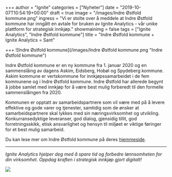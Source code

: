 +++
author = "Ignite"
categories = ["Nyheter"]
date = "2019-10-07T10:54:19+00:00"
draft = true
image = "/images/Indre Østfold kommune.png"
ingress = "Vi er stolte over å meddele at Indre Østfold kommune har inngått en avtale for bruken av Ignite Analytics - vår unike plattform for strategisk innkjøp."
showmainimg = false
tags = ["Ignite Analytics", "Indre Østfold kommune"]
title = "Indre Østfold kommune + Ignite Analytics = Sant"

+++
![Indre Østfold kommune](/images/Indre Østfold kommune.png "Indre Østfold kommune")

Indre Østfold kommune er en ny kommune fra 1. januar 2020 og en sammenslåing av dagens Askim, Eidsberg, Hobøl og Spydeberg kommune. Askim kommune er vertskommune for innkjøpssamarbeidet i de fem kommunene og i Indre Østfold kommune. Indre Østfold har allerede begynt å jobbe samlet med innkjøp for å være best mulig forberedt til den formelle sammenslåingen fra 2020.

Kommunen er opptatt av samarbeidspartnere som vil være med på å levere effektive og gode varer og tjenester, samtidig som de ønsker at samarbeidspartnere skal lykkes med sin næringsvirksomhet og utvikling. Konkurransedyktige leveranser, god dialog, gjensidig tillit, god forretningsskikk, etisk ansvarlighet og hensyn til miljøet er viktige føringer for et best mulig samarbeid.

Du kan lese mer om Indre Østfold kommune på deres [hjemmeside](https://www.io.kommune.no/ "Indre Østfold kommune").

***

_Ignite Analytics hjelper deg med å spare tid og forbedre lønnsomheten for din virksomhet. Oppdag kraften i strategisk innkjøp gjort digitalt!_

[![](https://www.ignite.no/images/Pr%C3%B8v%20Ignite%20Analytics%20-%201200%20x100.png)](https://www.ignite.no/ignite-analytics/demo/ "Prøv Ignite Analytics")